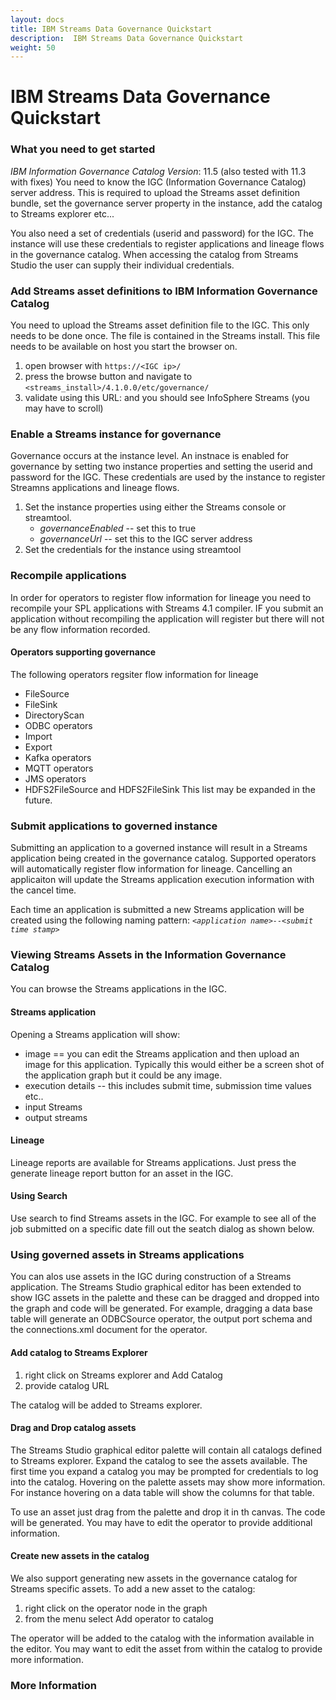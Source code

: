 ```yaml
---
layout: docs
title: IBM Streams Data Governance Quickstart
description:  IBM Streams Data Governance Quickstart
weight: 50
---
```

# IBM Streams Data Governance Quickstart

### What you need to get started
*IBM Information Governance Catalog*
*Version*: 11.5 (also tested with 11.3 with fixes)
You need to know the IGC (Information Governance Catalog) server address.  This is required to upload the Streams asset definition bundle, set the governance server property in the instance, add the catalog to Streams explorer etc...

You also need a set of credentials (userid and password) for the IGC.  The instance will use these credentials to register applications and lineage flows in the governance catalog.  When accessing the catalog from Streams Studio the user can supply their individual credentials.  

### Add Streams asset definitions to IBM Information Governance Catalog

You need to upload the Streams asset definition file to the IGC.  This only needs to be done once.  The file is contained in the Streams install.  This file needs to be available on host you start the browser on.

1. open browser with `https://<IGC ip>/`
2. press the browse button and navigate to `<streams_install>/4.1.0.0/etc/governance/`
3. validate using this URL: and you should see InfoSphere Streams (you may have to scroll)

### Enable a Streams instance for governance
Governance occurs at the instance level.  An instnace is enabled for governance by setting two instance properties and setting the userid and password for the IGC.  These credentials are used by the instance to register Streamns applications and lineage flows.

1. Set the instance properties using either the Streams console or streamtool.
   * *governanceEnabled* -- set this to true
   * *governanceUrl* -- set this to the IGC server address
2. Set the credentials for the instance using streamtool

### Recompile applications
In order for operators to register flow information for lineage you need to recompile your SPL applications with Streams 4.1 compiler.  IF you submit an application without recompiling the application will register but there will not be any flow information recorded.

#### Operators supporting governance
The following operators regsiter flow information for lineage
* FileSource
* FileSink
* DirectoryScan
* ODBC operators
* Import
* Export
* Kafka operators
* MQTT operators
* JMS operators
* HDFS2FileSource and HDFS2FileSink
This list may be expanded in the future.

### Submit applications to governed instance
Submitting an application to a governed instance will result in a Streams application being created in the governance catalog.  Supported operators will automatically register flow information for lineage.  Cancelling an applicaiton will update the Streams application execution information with the cancel time.

Each time an application is submitted a new Streams application will be created using the following naming pattern:
*`<application name>--<submit time stamp>`*

### Viewing Streams Assets in the Information Governance Catalog
You can browse the Streams applications in the IGC.  

#### Streams application
Opening a Streams application will show:
* image == you can edit the Streams application and then upload an image for this application.  Typically this would either be a screen shot of the application graph but it could be any image.
* execution details -- this includes submit time, submission time values etc..
* input Streams
* output streams

#### Lineage
Lineage reports are available for Streams applications.  Just press the generate lineage report button for an asset in the IGC.  
#### Using Search
Use search to find Streams assets in the IGC.  For example to see all of the job submitted on a specific date fill out the seatch dialog as shown below.

### Using governed assets in Streams applications
You can alos use assets in the IGC during construction of a Streams application.  The Streams Studio graphical editor has been extended to show IGC assets in the palette and these can be dragged and dropped into the graph and code will be generated.  For example, dragging a data base table will generate an ODBCSource operator, the output port schema and the connections.xml document for the operator.

#### Add catalog to Streams Explorer
1. right click on Streams explorer and Add Catalog
2. provide catalog URL 

The catalog will be added to Streams explorer.

#### Drag and Drop catalog assets
The Streams Studio graphical editor palette will contain all catalogs defined to Streams explorer.  Expand the catalog to see the assets available.  The first time you expand a catalog you may be prompted for credentials to log into the catalog.
Hovering on the palette assets may show more information.  For instance hovering on a data table will show the columns for that table.

To use an asset just drag from the palette and drop it in th canvas.  The code will be generated.  You may have to edit the operator to provide additional information.
#### Create new assets in the catalog
We also support generating new assets in the governance catalog for Streams specific assets.  To add a new asset to the catalog:
1. right click on the operator node in the graph
2. from the menu select Add operator to catalog

The operator will be added to the catalog with the information available in the editor.  You may want to edit the asset from within the catalog to provide more information.
### More Information
